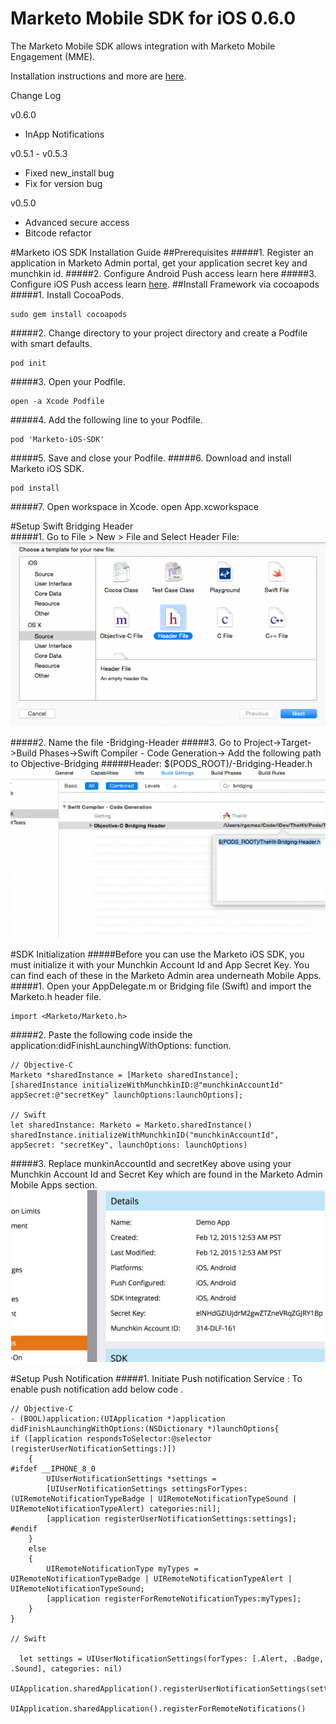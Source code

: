 # Marketo Mobile SDK for iOS 0.6.0

The Marketo Mobile SDK allows integration with Marketo Mobile Engagement (MME).  

Installation instructions and more are [here](http://developers.marketo.com/documentation/mobile/ "Marketo for Mobile").

Change Log

v0.6.0
- InApp Notifications

v0.5.1 - v0.5.3
- Fixed new_install bug
- Fix for version bug

v0.5.0
- Advanced secure access
- Bitcode refactor

#Marketo iOS SDK Installation Guide
##Prerequisites
#####1. Register an application in Marketo Admin portal, get your application secret key and munchkin id.
#####2. Configure Android Push access learn here
#####3. Configure iOS Push access learn [here](http://developers.marketo.com/documentation/mobile/ "Marketo for Mobile").
##Install Framework via cocoapods 
#####1. Install CocoaPods.
``` 
sudo gem install cocoapods 
```
#####2. Change directory to your project directory and create a Podfile with smart defaults.
```
pod init
```
#####3. Open your Podfile.
```
open -a Xcode Podfile
```
#####4. Add the following line to your Podfile.
```
pod 'Marketo-iOS-SDK'
```
#####5. Save and close your Podfile.
#####6. Download and install Marketo iOS SDK.
```
pod install
```
#####7. Open workspace in Xcode. open App.xcworkspace

#Setup Swift Bridging Header  
#####1. Go to File > New > File and Select Header File:
![header](ScreenShots/Xcode-Choose-Header-File.png)

#####2. Name the file <ProjectName>-Bridging-Header
#####3. Go to Project->Target->Build Phases->Swift Compiler - Code Generation-> Add the following path to Objective-Bridging 
#####Header: $(PODS_ROOT)/<ProjectName>-Bridging-Header.h
![header](ScreenShots/build-phases.png)

#SDK Initialization 
#####Before you can use the Marketo iOS SDK, you must initialize it with your Munchkin Account Id and App Secret Key.  You can find each of these in the Marketo Admin area underneath Mobile Apps.
#####1. Open your AppDelegate.m or Bridging file (Swift) and import the Marketo.h header file.
```iOS
import <Marketo/Marketo.h>
```
#####2. Paste the following code inside the application:didFinishLaunchingWithOptions: function.
```iOS
// Objective-C
Marketo *sharedInstance = [Marketo sharedInstance];
[sharedInstance initializeWithMunchkinID:@"munchkinAccountId" appSecret:@"secretKey" launchOptions:launchOptions];

// Swift
let sharedInstance: Marketo = Marketo.sharedInstance()
sharedInstance.initializeWithMunchkinID("munchkinAccountId", appSecret: "secretKey", launchOptions: launchOptions)
```

#####3. Replace munkinAccountId and secretKey above using your Munchkin Account Id and Secret Key which are found in the Marketo Admin Mobile Apps section.
![header](ScreenShots/amobile2.png)

 #Setup Push Notification
#####1. Initiate Push notification Service : To enable push notification add below code .
```
// Objective-C
- (BOOL)application:(UIApplication *)application didFinishLaunchingWithOptions:(NSDictionary *)launchOptions{
if ([application respondsToSelector:@selector (registerUserNotificationSettings:)])
    {
#ifdef __IPHONE_8_0
        UIUserNotificationSettings *settings =
        [UIUserNotificationSettings settingsForTypes:(UIRemoteNotificationTypeBadge | UIRemoteNotificationTypeSound | UIRemoteNotificationTypeAlert) categories:nil];
        [application registerUserNotificationSettings:settings];
#endif
    }
    else
    {
        UIRemoteNotificationType myTypes = UIRemoteNotificationTypeBadge | UIRemoteNotificationTypeAlert | UIRemoteNotificationTypeSound;
        [application registerForRemoteNotificationTypes:myTypes];
    }
}

// Swift

  let settings = UIUserNotificationSettings(forTypes: [.Alert, .Badge, .Sound], categories: nil)
        UIApplication.sharedApplication().registerUserNotificationSettings(settings)
        UIApplication.sharedApplication().registerForRemoteNotifications()
        
```


